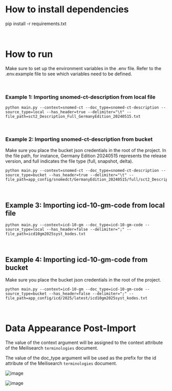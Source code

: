 # How to install dependencies
pip install -r requirements.txt

<br>

# How to run

Make sure to set up the environment variables in the .env file.
Refer to the .env.example file to see which variables need to be defined.

<br>

### Example 1: Importing snomed-ct-description from local file
```
python main.py --context=snomed-ct --doc_type=snomed-ct-description --source_type=local --has_header=true --delimiter="\t" --file_path=sct2_Description_Full_GermanyEdition_20240515.txt
```

<br>

### Example 2: Importing snomed-ct-description from bucket
Make sure you place the bucket json credentials in the root of the project.
In the file path, for instance, Germany Edition 20240515 represents the release version, and full indicates the file type (full, snapshot, delta).    
```
python main.py --context=snomed-ct --doc_type=snomed-ct-description --source_type=bucket --has_header=true --delimiter="\t" --file_path=app_config/snomedct/GermanyEdition_20240515/full/sct2_Description_Full_GermanyEdition_20240515.txt
```

<br>

## Example 3: Importing icd-10-gm-code from local file
```
python main.py --context=icd-10-gm --doc_type=icd-10-gm-code --source_type=local --has_header=false --delimiter=";" --file_path=icd10gm2025syst_kodes.txt
```

<br>

## Example 4: Importing icd-10-gm-code from bucket
Make sure you place the bucket json credentials in the root of the project.
```
python main.py --context=icd-10-gm --doc_type=icd-10-gm-code --source_type=bucket --has_header=false --delimiter=";" --file_path=app_config/icd/2025/latest/icd10gm2025syst_kodes.txt
```

<br>

# Data Appearance Post-Import

The value of the context argument will be assigned to the context attribute of the Meilisearch `terminologies` document.

The value of the doc_type argument will be used as the prefix for the id attribute of the Meilisearch `terminologies` document.

![image](https://github.com/user-attachments/assets/e28d4762-5e00-4b0d-890e-2f35b3576796)

![image](https://github.com/user-attachments/assets/2ba6d9ab-aef7-4d8b-8ecc-e81cf006a263)
